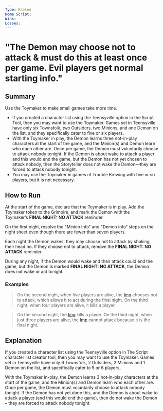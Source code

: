 ```yaml
---
Type: Fabled
Home Script: 
Wins: 
Losses:
---
```

# "The Demon may choose not to attack & must do this at least once per game. Evil players get normal starting info."

## Summary
Use the Toymaker to make small games take more time.

- If you created a character list using the Teensyville option in the Script Tool, then you may want to use the Toymaker. Games set in Teensyville have only six Townsfolk, two Outsiders, two Minions, and one Demon on the list, and they specifically cater to five or six players.
- With the Toymaker in play, the Demon learns three not-in-play characters at the start of the game, and the Minion(s) and Demon learn who each other are. Once per game, the Demon must voluntarily choose to attack nobody tonight. If the Demon is about wake to attack a player and this would end the game, but the Demon has not yet chosen to attack nobody, then the Storyteller does not wake the Demon—they are forced to attack nobody tonight.
- You may use the Toymaker in games of Trouble Brewing with five or six players, but it is not necessary.
## How to Run
At the start of the game, declare that the Toymaker is in play. Add the Toymaker token to the Grimoire, and mark the Demon with the Toymaker’s **FINAL NIGHT: NO ATTACK** reminder.

On the first night, resolve the "Minion info" and "Demon info” steps on the night sheet even though there are fewer than seven players.

Each night the Demon wakes, they may choose not to attack by shaking their head no. If they choose not to attack, remove the **FINAL NIGHT: NO ATTACK** reminder.

During any night, if the Demon would wake and their attack could end the game, but the Demon is marked **FINAL NIGHT: NO ATTACK**, the Demon does not wake or act tonight.
### Examples
>On the second night, when five players are alive, the [Imp](https://wiki.bloodontheclocktower.com/Imp) chooses not to attack, which allows it to act during the final night. On the third night, when four players are alive, it kills a player.

>On the second night, the [Imp](https://wiki.bloodontheclocktower.com/Imp) kills a player. On the third night, when just three players are alive, the [Imp](https://wiki.bloodontheclocktower.com/Imp) cannot attack because it is the final night.

## Explanation
If you created a character list using the Teensyville option in The Script character list creator tool, then you may want to use the Toymaker. Games set in Teensyville have only 6 Townsfolk, 2 Outsiders, 2 Minions and 1 Demon on the list, and specifically cater to 5 or 6 players.

With the Toymaker in-play, the Demon learns 3 not-in-play characters at the start of the game, and the Minion(s) and Demon learn who each other are. Once per game, the Demon must voluntarily choose to attack nobody tonight. If the Demon has not yet done this, and the Demon is about wake to attack a player (and this would end the game), then do not wake the Demon – they are forced to attack nobody tonight.


